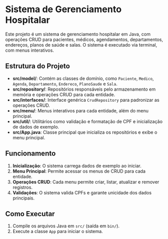 
# Sistema de Gerenciamento Hospitalar

Este projeto é um sistema de gerenciamento hospitalar em Java, com operações CRUD para pacientes, médicos, agendamentos, departamentos, endereços, planos de saúde e salas. O sistema é executado via terminal, com menus interativos.

## Estrutura do Projeto

- **src/model/**: Contém as classes de domínio, como `Paciente`, `Medico`, `Agenda`, `Departamento`, `Endereco`, `PlanoSaude` e `Sala`.
- **src/repository/**: Repositórios responsáveis pelo armazenamento em memória e operações CRUD para cada entidade.
- **src/interfaces/**: Interface genérica `CrudRepository` para padronizar as operações CRUD.
- **src/menu/**: Menus interativos para cada entidade, além do menu principal.
- **src/util/**: Utilitários como validação e formatação de CPF e inicialização de dados de exemplo.
- **src/App.java**: Classe principal que inicializa os repositórios e exibe o menu principal.

## Funcionamento

1. **Inicialização**: O sistema carrega dados de exemplo ao iniciar.
2. **Menu Principal**: Permite acessar os menus de CRUD para cada entidade.
3. **Operações CRUD**: Cada menu permite criar, listar, atualizar e remover registros.
4. **Validações**: O sistema valida CPFs e garante unicidade dos dados principais.

## Como Executar

1. Compile os arquivos Java em `src/` (saída em `bin/`).
2. Execute a classe `App` para iniciar o sistema.

